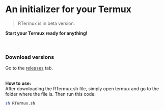 # An initializer for your Termux
> RTermux is in beta version.

**Start your Termux ready for anything!**
<br><br><br>

### Download versions
Go to the [releases](https://github.com/BrunoRodri1/RTermux/releases) tab.
<br><br>

**How to use:**<br>
After downloading the RTermux.sh file, simply open termux and go to the folder where the file is. Then run this code:
```bash
sh RTermux.sh
```
